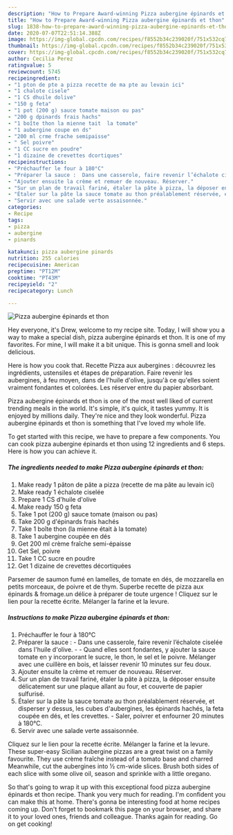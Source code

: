 ```yaml
---
description: "How to Prepare Award-winning Pizza aubergine épinards et thon"
title: "How to Prepare Award-winning Pizza aubergine épinards et thon"
slug: 1838-how-to-prepare-award-winning-pizza-aubergine-epinards-et-thon
date: 2020-07-07T22:51:14.388Z
image: https://img-global.cpcdn.com/recipes/f8552b34c239020f/751x532cq70/pizza-aubergine-epinards-et-thon-photo-principale-de-la-recette.jpg
thumbnail: https://img-global.cpcdn.com/recipes/f8552b34c239020f/751x532cq70/pizza-aubergine-epinards-et-thon-photo-principale-de-la-recette.jpg
cover: https://img-global.cpcdn.com/recipes/f8552b34c239020f/751x532cq70/pizza-aubergine-epinards-et-thon-photo-principale-de-la-recette.jpg
author: Cecilia Perez
ratingvalue: 5
reviewcount: 5745
recipeingredient:
- "1 pton de pte a pizza recette de ma pte au levain ici"
- "1 chalote cisele"
- "1 CS dhuile dolive"
- "150 g feta"
- "1 pot (200 g) sauce tomate maison ou pas"
- "200 g dpinards frais hachs"
- "1 boîte thon la mienne tait  la tomate"
- "1 aubergine coupe en ds"
- "200 ml crme frache semipaisse"
- " Sel poivre"
- "1 CC sucre en poudre"
- "1 dizaine de crevettes dcortiques"
recipeinstructions:
- "Préchauffer le four à 180°C"
- "Préparer la sauce :  Dans une casserole, faire revenir l’échalote ciselée dans l&#39;huile d&#39;olive.  Quand elles sont fondantes, y ajouter la sauce tomate en y incorporant le sucre, le thon, le sel et le poivre. Mélanger avec une cuillère en bois, et laisser revenir 10 minutes sur feu doux."
- "Ajouter ensuite la crème et remuer de nouveau. Réserver."
- "Sur un plan de travail fariné, étaler la pâte à pizza, la déposer ensuite délicatement sur une plaque allant au four, et couverte de papier sulfurisé."
- "Étaler sur la pâte la sauce tomate au thon préalablement réservée, et disperser y dessus, les cubes d&#39;aubergines, les épinards hachés, la feta coupée en dés, et les crevettes. Saler, poivrer et enfourner 20 minutes à 180°C."
- "Servir avec une salade verte assaisonnée."
categories:
- Recipe
tags:
- pizza
- aubergine
- pinards

katakunci: pizza aubergine pinards 
nutrition: 255 calories
recipecuisine: American
preptime: "PT12M"
cooktime: "PT43M"
recipeyield: "2"
recipecategory: Lunch

---
```



![Pizza aubergine épinards et thon](https://img-global.cpcdn.com/recipes/f8552b34c239020f/751x532cq70/pizza-aubergine-epinards-et-thon-photo-principale-de-la-recette.jpg)

Hey everyone, it's Drew, welcome to my recipe site. Today, I will show you a way to make a special dish, pizza aubergine épinards et thon. It is one of my favorites. For mine, I will make it a bit unique. This is gonna smell and look delicious.

Here is how you cook that. Recette Pizza aux aubergines : découvrez les ingrédients, ustensiles et étapes de préparation. Faire revenir les aubergines, à feu moyen, dans de l&#39;huile d&#39;olive, jusqu&#39;à ce qu&#39;elles soient vraiment fondantes et colorées. Les réserver entre du papier absorbant.

Pizza aubergine épinards et thon is one of the most well liked of current trending meals in the world. It's simple, it's quick, it tastes yummy. It is enjoyed by millions daily. They're nice and they look wonderful. Pizza aubergine épinards et thon is something that I've loved my whole life.


To get started with this recipe, we have to prepare a few components. You can cook pizza aubergine épinards et thon using 12 ingredients and 6 steps. Here is how you can achieve it.

<!--inarticleads1-->

##### The ingredients needed to make Pizza aubergine épinards et thon:

1. Make ready 1 pâton de pâte a pizza (recette de ma pâte au levain ici)
1. Make ready 1 échalote ciselée
1. Prepare 1 CS d&#39;huile d&#39;olive
1. Make ready 150 g feta
1. Take 1 pot (200 g) sauce tomate (maison ou pas)
1. Take 200 g d&#39;épinards frais hachés
1. Take 1 boîte thon (la mienne était à la tomate)
1. Take 1 aubergine coupée en dés
1. Get 200 ml crème fraîche semi-épaisse
1. Get  Sel, poivre
1. Take 1 CC sucre en poudre
1. Get 1 dizaine de crevettes décortiquées


Parsemer de saumon fumé en lamelles, de tomate en dés, de mozzarella en petits morceaux, de poivre et de thym. Superbe recette de pizza aux épinards &amp; fromage.un délice à préparer de toute urgence ! Cliquez sur le lien pour la recette écrite. Mélanger la farine et la levure. 

<!--inarticleads2-->

##### Instructions to make Pizza aubergine épinards et thon:

1. Préchauffer le four à 180°C
1. Préparer la sauce :  - Dans une casserole, faire revenir l’échalote ciselée dans l&#39;huile d&#39;olive. -  - Quand elles sont fondantes, y ajouter la sauce tomate en y incorporant le sucre, le thon, le sel et le poivre. Mélanger avec une cuillère en bois, et laisser revenir 10 minutes sur feu doux.
1. Ajouter ensuite la crème et remuer de nouveau. Réserver.
1. Sur un plan de travail fariné, étaler la pâte à pizza, la déposer ensuite délicatement sur une plaque allant au four, et couverte de papier sulfurisé.
1. Étaler sur la pâte la sauce tomate au thon préalablement réservée, et disperser y dessus, les cubes d&#39;aubergines, les épinards hachés, la feta coupée en dés, et les crevettes. - Saler, poivrer et enfourner 20 minutes à 180°C.
1. Servir avec une salade verte assaisonnée.


Cliquez sur le lien pour la recette écrite. Mélanger la farine et la levure. These super-easy Sicilian aubergine pizzas are a great twist on a family favourite. They use crème fraîche instead of a tomato base and charred Meanwhile, cut the aubergines into ½ cm-wide slices. Brush both sides of each slice with some olive oil, season and sprinkle with a little oregano. 

So that's going to wrap it up with this exceptional food pizza aubergine épinards et thon recipe. Thank you very much for reading. I'm confident you can make this at home. There's gonna be interesting food at home recipes coming up. Don't forget to bookmark this page on your browser, and share it to your loved ones, friends and colleague. Thanks again for reading. Go on get cooking!
